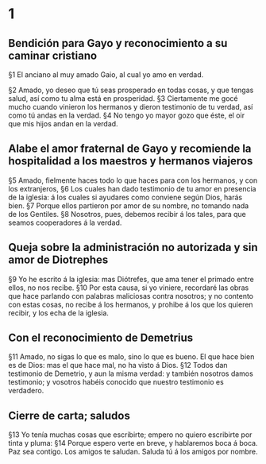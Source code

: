 # 1 
## Bendición para Gayo y reconocimiento a su caminar cristiano
§1 El anciano al muy amado Gaio, al cual yo amo en verdad.

§2 Amado, yo deseo que tú seas prosperado en todas cosas, y que tengas salud, así como tu alma está en prosperidad. §3 Ciertamente me gocé mucho cuando vinieron los hermanos y dieron testimonio de tu verdad, así como tú andas en la verdad. §4 No tengo yo mayor gozo que éste, el oir que mis hijos andan en la verdad.

## Alabe el amor fraternal de Gayo y recomiende la hospitalidad a los maestros y hermanos viajeros
§5 Amado, fielmente haces todo lo que haces para con los hermanos, y con los extranjeros, §6 Los cuales han dado testimonio de tu amor en presencia de la iglesia: á los cuales si ayudares como conviene según Dios, harás bien. §7 Porque ellos partieron por amor de su nombre, no tomando nada de los Gentiles. §8 Nosotros, pues, debemos recibir á los tales, para que seamos cooperadores á la verdad.

## Queja sobre la administración no autorizada y sin amor de Diotrephes
§9 Yo he escrito á la iglesia: mas Diótrefes, que ama tener el primado entre ellos, no nos recibe. §10 Por esta causa, si yo viniere, recordaré las obras que hace parlando con palabras maliciosas contra nosotros; y no contento con estas cosas, no recibe á los hermanos, y prohibe á los que los quieren recibir, y los echa de la iglesia.

## Con el reconocimiento de Demetrius
§11 Amado, no sigas lo que es malo, sino lo que es bueno. El que hace bien es de Dios: mas el que hace mal, no ha visto á Dios. §12 Todos dan testimonio de Demetrio, y aun la misma verdad: y también nosotros damos testimonio; y vosotros habéis conocido que nuestro testimonio es verdadero.

## Cierre de carta; saludos
§13 Yo tenía muchas cosas que escribirte; empero no quiero escribirte por tinta y pluma: §14 Porque espero verte en breve, y hablaremos boca á boca. Paz sea contigo. Los amigos te saludan. Saluda tú á los amigos por nombre. 